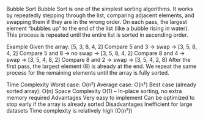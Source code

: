 Bubble Sort
Bubble Sort is one of the simplest sorting algorithms. It works by repeatedly stepping through the list, comparing adjacent elements, and swapping them if they are in the wrong order.
On each pass, the largest element “bubbles up” to the end of the list (like a bubble rising in water).
This process is repeated until the entire list is sorted in ascending order.


Example
Given the array:
[5, 3, 8, 4, 2]
Compare 5 and 3 → swap → [3, 5, 8, 4, 2]
Compare 5 and 8 → no swap → [3, 5, 8, 4, 2]
Compare 8 and 4 → swap → [3, 5, 4, 8, 2]
Compare 8 and 2 → swap → [3, 5, 4, 2, 8]
After the first pass, the largest element (8) is already at the end.
We repeat the same process for the remaining elements until the array is fully sorted.


Time Complexity
Worst case: O(n²)
Average case: O(n²)
Best case (already sorted array): O(n)
Space Complexity
O(1) – In-place sorting, no extra memory required
Advantages
Very easy to implement
Can be optimized to stop early if the array is already sorted
Disadvantages
Inefficient for large datasets
Time complexity is relatively high (O(n²))